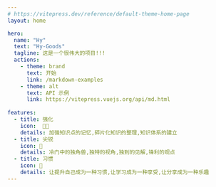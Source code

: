 ```yaml
---
# https://vitepress.dev/reference/default-theme-home-page
layout: home

hero:
  name: "Hy"
  text: "Hy-Goods"
  tagline: 这是一个很伟大的项目!!!
  actions:
    - theme: brand
      text: 开始
      link: /markdown-examples
    - theme: alt
      text: API 示例
      link: https://vitepress.vuejs.org/api/md.html
      
features:
  - title: 强化
    icon:  💪🏻
    details: 加强知识点的记忆,碎片化知识的整理,知识体系的建立
  - title: 尖锐
    icon: 🦄
    details: 冷门中的独角兽,独特的视角,独到的见解,锋利的观点
  - title: 习惯
    icon: 🚀
    details: 让提升自己成为一种习惯,让学习成为一种享受,让分享成为一种乐趣
---
```


